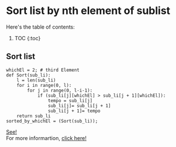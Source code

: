# Sort list by nth element of sublist

Here's the table of contents:

1. TOC
{:toc}

## Sort list

```
whichEl = 2; # third Element
def Sort(sub_li):
    l = len(sub_li)
    for i in range(0, l):
        for j in range(0, l-i-1):
            if (sub_li[j][whichEl] > sub_li[j + 1][whichEl]):
                tempo = sub_li[j]
                sub_li[j]= sub_li[j + 1]
                sub_li[j + 1]= tempo
    return sub_li
sorted_by_whichEl = (Sort(sub_li));
```

[See!](https://www.geeksforgeeks.org/python-sort-list-according-second-element-sublist/)
<br>For more informartion, [click here!](https://www.scaler.com/topics/sorted-function-in-python/)


